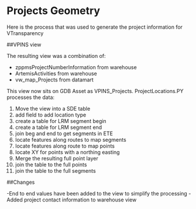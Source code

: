 # Projects Geometry

Here is the process that was used to generate the project information for VTransparency 

##VPINS view

The resulting view was a combination of:
  - zppmsProjectNumberInformation from warehouse
  - ArtemisActivities from warehouse
  - vw_map_Projects from datamart

This view now sits on GDB Asset as VPINS_Projects.  ProjectLocations.PY processes the data:

1. Move the view into a SDE table
2. add field to add location type
3. create a table for LRM segment begin
4. create a table for LRM segment end
5. join beg and end to get segments in ETE
6. locate features along routes to map segments
7. locate features along route to map points
8. locate XY for points with a northing easting
9. Merge the resulting full point layer
10. join the table to the full points
11. join the table to the full segments

##Changes

-End to end values have been added to the view to simplify the processing
-Added project contact information to warehouse view

